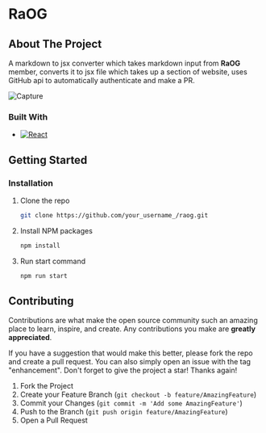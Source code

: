 # RaOG

<!-- ABOUT THE PROJECT -->
## About The Project

A markdown to jsx converter which takes markdown input from **RaOG** member, converts it to jsx file which takes up a section of website, uses GitHub api to automatically authenticate and make a PR.

![Capture](https://user-images.githubusercontent.com/30799773/198357824-2916e0a2-6fc5-4238-a922-6070d3bf9e57.PNG)



### Built With


* [![React][React.js]][React-url]


<!-- GETTING STARTED -->
## Getting Started


### Installation

1. Clone the repo
   ```sh
   git clone https://github.com/your_username_/raog.git
   ```
2. Install NPM packages
   ```sh
   npm install
   ```
3. Run start command
   ```sh
   npm run start
   ```


<!-- CONTRIBUTING -->
## Contributing

Contributions are what make the open source community such an amazing place to learn, inspire, and create. Any contributions you make are **greatly appreciated**.

If you have a suggestion that would make this better, please fork the repo and create a pull request. You can also simply open an issue with the tag "enhancement".
Don't forget to give the project a star! Thanks again!

1. Fork the Project
2. Create your Feature Branch (`git checkout -b feature/AmazingFeature`)
3. Commit your Changes (`git commit -m 'Add some AmazingFeature'`)
4. Push to the Branch (`git push origin feature/AmazingFeature`)
5. Open a Pull Request


[React.js]: https://img.shields.io/badge/React-20232A?style=for-the-badge&logo=react&logoColor=61DAFB
[React-url]: https://reactjs.org/